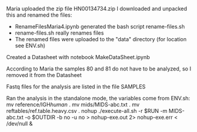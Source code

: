 Maria uploaded the zip file HN00134734.zip
I downloaded and unpacked this and renamed the files:

* RenameFilesMaria4.ipynb generated the bash script rename-files.sh
* rename-files.sh really renames files
* The renamed files were uploaded to the "data" directory (for location see ENV.sh)

Created a Datasheet with notebook MakeDataSheet.ipynb

According to Maria the samples 80 and 81 do not have to be analyzed, so I removed it from the Datasheet

Fastq files for the analysis are listed in the file SAMPLES

Ran the analysis in the standalone mode, the variables come from ENV.sh:
mv reference/IGH*human* .
mv mids/MIDS-abc.txt .
mv reftables/ref.table.heavy.csv .
nohup ./execute-all.sh -r $RUN -m MIDS-abc.txt -o $OUTDIR -b no -u no > nohup-exe.out 2> nohup-exe.err < /dev/null &

